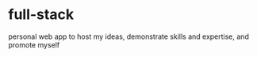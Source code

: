 # full-stack
personal web app to host my ideas, demonstrate skills and expertise, and promote myself

